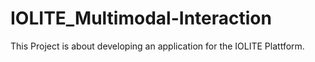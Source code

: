 # IOLITE_Multimodal-Interaction
This Project is about developing an application for the IOLITE Plattform.
